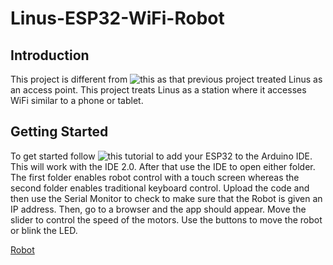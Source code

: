 # Linus-ESP32-WiFi-Robot


## Introduction

This project is different from ![this](https://github.com/sentairanger/Linus-ESP32-AP-Bot) as that previous project treated Linus as an access point. This project treats Linus as a station where it accesses WiFi similar to a phone or tablet.

## Getting Started

To get started follow ![this](https://dronebotworkshop.com/esp32-servo/) tutorial to add your ESP32 to the Arduino IDE. This will work with the IDE 2.0. After that use the IDE to open either folder. The first folder enables robot control with a touch screen whereas the second folder enables traditional keyboard control. Upload the code and then use the Serial Monitor to check to make sure that the Robot is given an IP address. Then, go to a browser and the app should appear. Move the slider to control the speed of the motors. Use the buttons to move the robot or blink the LED.

[Robot](https://github.com/sentairanger/Linus-ESP32-WiFi-Robot/blob/main/wifi-robot.png)
